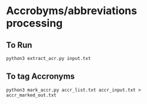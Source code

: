 # Accrobyms/abbreviations processing

## To Run
```
python3 extract_acr.py input.txt
```

## To tag Accronyms

```
python3 mark_accr.py accr_list.txt accr_input.txt > accr_marked_out.txt
```
